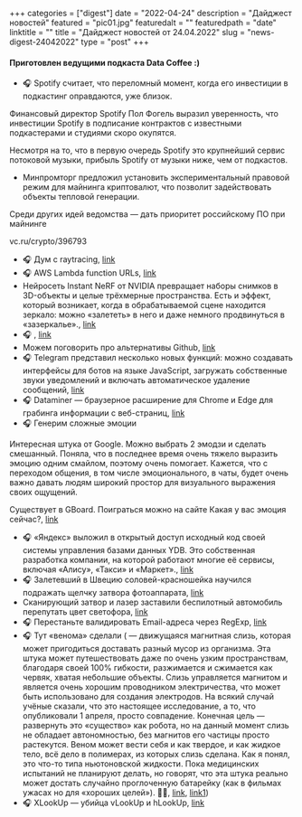 
+++
categories = ["digest"]
date = "2022-04-24"
description = "Дайджест новостей"
featured = "pic01.jpg"
featuredalt = ""
featuredpath = "date"
linktitle = ""
title = "Дайджест новостей от 24.04.2022"
slug = "news-digest-24042022"
type = "post"
+++

#### Приготовлен ведущими подкаста Data Coffee :)


- 🎧 Spotify считает, что переломный момент, когда его инвестиции в подкастинг оправдаются, уже близок. 

Финансовый директор Spotify Пол Фогель выразил уверенность, что инвестиции Spotify в подписание контрактов с известными подкастерами и студиями скоро окупятся.

Несмотря на то, что в первую очередь Spotify это крупнейший сервис потоковой музыки, прибыль Spotify от музыки ниже, чем от подкастов.
-  Минпромторг предложил установить экспериментальный правовой режим для майнинга криптовалют, что позволит задействовать объекты тепловой генерации.

Среди других идей ведомства — дать приоритет российскому ПО при майнинге

vc.ru/crypto/396793
- 🎧 Дум с raytracing, [link](https://dtf.ru/hard/1152126-ochen-tvorcheskiy-podhod-bravo-v-digital-foundry-vysoko-ocenili-doom-s-reytreysingom-ot-rossiyskogo-programmista)
- 🎧 AWS Lambda function URLs, [link](https://aws.amazon.com/blogs/aws/announcing-aws-lambda-function-urls-built-in-https-endpoints-for-single-function-microservices/)
-  Нейросеть Instant NeRF от NVIDIA превращает наборы снимков в 3D-объекты и целые трёхмерные пространства. Есть и эффект, который возникает, когда в обрабатываемой сцене находится зеркало: можно «залететь» в него и даже немного продвинуться в «зазеркалье»., [link](https://tjournal.ru/tech/588526)
- 🎧 , [link](https://www.cnews.ru/news/top/2022-04-13_razrabotchik_ethereumnauchivshij)
-  Можем поговорить про альтернативы Github, [link](https://habr.com/ru/news/t/661113/)
- 🎧 Telegram представил несколько новых функций: можно создавать интерфейсы для ботов на языке JavaScript, загружать собственные звуки уведомлений и включать автоматическое удаление сообщений, [link](https://vc.ru/services/404218)
- 🎧 Dataminer — браузерное расширение для Chrome и Edge для грабинга информации с веб-страниц, [link](https://dataminer.io/)
- 🎧 Генерим сложные эмоции

Интересная штука от Google. Можно выбрать 2 эмодзи и сделать смешанный.
Поняла, что в последнее время очень тяжело выразить эмоцию одним смайлом, поэтому очень помогает. 
Кажется, что с переходом общения, в том числе эмоционального, в чаты, будет очень важно давать людям широкий простор для визуального выражения своих ощущений.

Существует в GBoard. Поиграться можно на сайте 
Какая у вас эмоция сейчас?, [link](https://tikolu.net/emojimix.)
- 🎧 «Яндекс» выложил в открытый доступ исходный код своей системы управления базами данных YDB. Это собственная разработка компании, на которой работают многие её сервисы, включая «Алису», «Такси» и «Маркет»., [link](https://tjournal.ru/news/596038)
- 🎧 ​Залетевший в Швецию соловей-красношейка научился подражать щелчку затвора фотоаппарата, [link](https://nplus1.ru/news/2022/04/11/calliope)
-  ​Сканирующий затвор и лазер заставили беспилотный автомобиль перепутать цвет светофора, [link](https://nplus1.ru/news/2022/04/15/self-driving-laser)
- 🎧 Перестаньте валидировать Email-адреса через RegExp, [link](https://davidcel.is/posts/stop-validating-email-addresses-with-regex/)
- 🎧 Тут «венома» сделали ( — движущаяся магнитная слизь, которая может пригодиться доставать разный мусор из организма.
Эта штука может путешествовать даже по очень узким пространствам, благодаря своей 100% гибкости, разжимается и сжимается как червяк, хватая небольшие объекты. Слизь управляется магнитом и является очень хорошим проводником электричества, что может быть использовано для создания электродов. На всякий случай учёные сказали, что это настоящее исследование, а то, что опубликовали 1 апреля, просто совпадение.
Конечная цель — развернуть это «существо» как робота, но на данный момент слизь не обладает автономностью, без магнитов его частицы просто растекутся. Веном может вести себя и как твердое, и как жидкое тело, всё дело в полимерах, из которых слизь сделана. Как я понял, это что-то типа ньютоновской жидкости.
Пока медицинских испытаний не планируют делать, но говорят, что эта штука реально может достать случайно проглоченную батарейку (как в фильмах ужасах но для «хороших целей»).
🦾💩, [link](https://t.me/denissexy/5515), [link1](https://www.theguardian.com/science/2022/apr/01/magnetic-turd-scientists-invent-moving-slime-that-could-be-used-in-human-digestive-systems))
- 🎧 XLookUp — убийца vLookUp и hLookUp, [link](https://support.microsoft.com/en-us/office/xlookup-function-b7fd680e-6d10-43e6-84f9-88eae8bf5929)